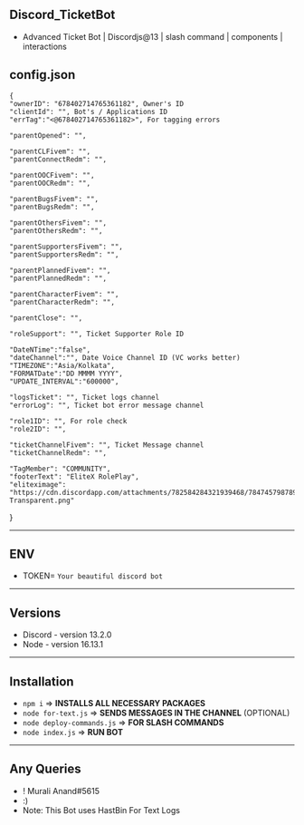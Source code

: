 ## Discord_TicketBot
- Advanced Ticket Bot | Discordjs@13 | slash command | components | interactions

## config.json

    {
    "ownerID": "678402714765361182", Owner's ID
    "clientId": "", Bot's / Applications ID
    "errTag":"<@678402714765361182>", For tagging errors

    "parentOpened": "", 

    "parentCLFivem": "",
    "parentConnectRedm": "",

    "parentOOCFivem": "",
    "parentOOCRedm": "",

    "parentBugsFivem": "",
    "parentBugsRedm": "",

    "parentOthersFivem": "",
    "parentOthersRedm": "",

    "parentSupportersFivem": "",
    "parentSupportersRedm": "",

    "parentPlannedFivem": "",
    "parentPlannedRedm": "",

    "parentCharacterFivem": "",
    "parentCharacterRedm": "",

    "parentClose": "",

    "roleSupport": "", Ticket Supporter Role ID

    "DateNTime":"false",
    "dateChannel":"", Date Voice Channel ID (VC works better)
    "TIMEZONE":"Asia/Kolkata",
    "FORMATDate":"DD MMMM YYYY",
    "UPDATE_INTERVAL":"600000",

    "logsTicket": "", Ticket logs channel
    "errorLog": "", Ticket bot error message channel

    "role1ID": "", For role check 
    "role2ID": "",
    
    "ticketChannelFivem": "", Ticket Message channel 
    "ticketChannelRedm": "",

    "TagMember": "COMMUNITY",
    "footerText": "EliteX RolePlay",
    "eliteximage": "https://cdn.discordapp.com/attachments/782584284321939468/784745798789234698/2-Transparent.png"

}



---------------------------------------------

## ENV
- TOKEN= `Your beautiful discord bot`

---------------------------------------------

## Versions 

- Discord - version 13.2.0
- Node - version 16.13.1

---------------------------------------------

## Installation 
    
-   `npm i` => **INSTALLS ALL NECESSARY PACKAGES**
-   `node for-text.js` => **SENDS MESSAGES IN THE CHANNEL** (OPTIONAL)
-   `node deploy-commands.js` =>  **FOR SLASH COMMANDS** 
-   `node index.js` => **RUN BOT**

---------------------------------------------

## Any Queries 

- ! Murali Anand#5615
- :)
- Note: This Bot uses HastBin For Text Logs

